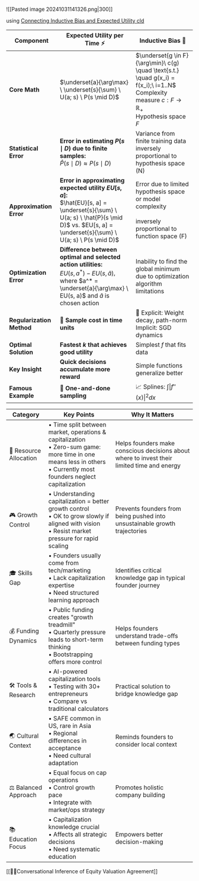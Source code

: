 
![[Pasted image 20241031141326.png|300]]

using [Connecting Inductive Bias and Expected Utility cld](https://claude.ai/chat/ea1655e0-aadf-4b56-9fd1-aec618b13d6b)  

| Component                 | Expected Utility per Time ⚡                                                                                                                                                                | Inductive Bias 🧠                                                                                                                                                   |
| ------------------------- | ------------------------------------------------------------------------------------------------------------------------------------------------------------------------------------------ | ------------------------------------------------------------------------------------------------------------------------------------------------------------------- |
| **Core Math**             | $\underset{a}{\arg\max} \ \underset{s}{\sum} \ U(a; s) \ P(s \mid D)$                                                                                                                      | $\underset{g \in F}{\arg\min}\ c(g) \quad \text{s.t.} \quad g(x_i) = f(x_i);\ i=1..N$<br>Complexity measure $c: F \rightarrow \mathbb{R}_+$<br>Hypothesis space $F$ |
| **Statistical Error**     | **Error in estimating $P(s \mid D)$ due to finite samples:**<br>$\hat{P}(s \mid D) \approx P(s \mid D)$                                                                                    | Variance from finite training data <br>inversely proportional to hypothesis space (N)                                                                               |
| **Approximation Error**   | **Error in approximating expected utility $EU[s, a]$:**<br>$\hat{EU}[s, a] = \underset{s}{\sum} \ U(a; s) \ \hat{P}(s \mid D)$ vs. $EU[s, a] = \underset{s}{\sum} \ U(a; s) \ P(s \mid D)$ | Error due to limited hypothesis space or model complexity<br><br>inversely proportional to function space (F)                                                       |
| **Optimization Error**    | **Difference between optimal and selected action utilities:**<br>$EU(s, a^*) - EU(s, \hat{a})$, where $a^* = \underset{a}{\arg\max} \ EU(s, a)$ and $\hat{a}$ is chosen action             | Inability to find the global minimum due to optimization algorithm limitations                                                                                      |
| **Regularization Method** | 🎲 **Sample cost in time units**                                                                                                                                                           | 🔧 Explicit: Weight decay, path-norm<br>Implicit: SGD dynamics                                                                                                      |
| **Optimal Solution**      | **Fastest $k$ that achieves good utility**                                                                                                                                                 | Simplest $f$ that fits data                                                                                                                                         |
| **Key Insight**           | **Quick decisions accumulate more reward**                                                                                                                                                 | Simple functions generalize better                                                                                                                                  |
| **Famous Example**        | 🎲 **One-and-done sampling**                                                                                                                                                               | 📈 Splines: $\int \|f''(x)\|^2 dx$                                                                                                                                  |



| Category               | Key Points                                                                                                                                                             | Why It Matters                                                                              |
| ---------------------- | ---------------------------------------------------------------------------------------------------------------------------------------------------------------------- | ------------------------------------------------------------------------------------------- |
| 🔄 Resource Allocation | • Time split between market, operations & capitalization<br>• Zero-sum game: more time in one means less in others<br>• Currently most founders neglect capitalization | Helps founders make conscious decisions about where to invest their limited time and energy |
| 🎮 Growth Control      | • Understanding capitalization = better growth control<br>• OK to grow slowly if aligned with vision<br>• Resist market pressure for rapid scaling                     | Prevents founders from being pushed into unsustainable growth trajectories                  |
| 🎓 Skills Gap          | • Founders usually come from tech/marketing<br>• Lack capitalization expertise<br>• Need structured learning approach                                                  | Identifies critical knowledge gap in typical founder journey                                |
| 💰 Funding Dynamics    | • Public funding creates "growth treadmill"<br>• Quarterly pressure leads to short-term thinking<br>• Bootstrapping offers more control                                | Helps founders understand trade-offs between funding types                                  |
| 🛠️ Tools & Research   | • AI-powered capitalization tools<br>• Testing with 30+ entrepreneurs<br>• Compare vs traditional calculators                                                          | Practical solution to bridge knowledge gap                                                  |
| 🌏 Cultural Context    | • SAFE common in US, rare in Asia<br>• Regional differences in acceptance<br>• Need cultural adaptation                                                                | Reminds founders to consider local context                                                  |
| ⚖️ Balanced Approach   | • Equal focus on cap operations<br>• Control growth pace<br>• Integrate with market/ops strategy                                                                       | Promotes holistic company building                                                          |
| 📚 Education Focus     | • Capitalization knowledge crucial<br>• Affects all strategic decisions<br>• Need systematic education                                                                 | Empowers better decision-making                                                             |
[[📝🤝Conversational Inference of Equity Valuation Agreement]]